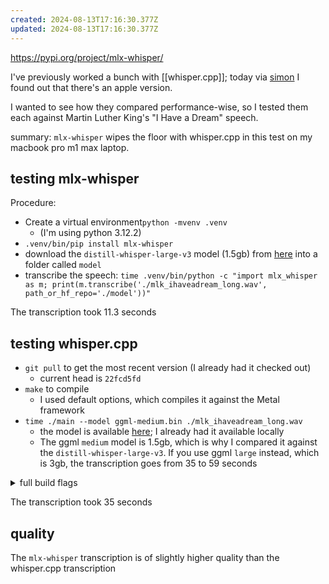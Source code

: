 ```yaml
---
created: 2024-08-13T17:16:30.377Z
updated: 2024-08-13T17:16:30.377Z
---
```

https://pypi.org/project/mlx-whisper/

I've previously worked a bunch with [[whisper.cpp]]; today via [simon](https://simonwillison.net/2024/Aug/13/mlx-whisper/) I found out that there's an apple version.

I wanted to see how they compared performance-wise, so I tested them each against Martin Luther King's "I Have a Dream" speech.

summary: `mlx-whisper` wipes the floor with whisper.cpp in this test on my macbook pro m1 max laptop.

## testing mlx-whisper

Procedure:

- Create a virtual environment`python -mvenv .venv`
	- (I'm using python 3.12.2)
- `.venv/bin/pip install mlx-whisper`
- download the `distill-whisper-large-v3` model (1.5gb) from [here](https://huggingface.co/mlx-community/distil-whisper-large-v3/tree/main) into a folder called `model`
- transcribe the speech: `time .venv/bin/python -c "import mlx_whisper as m; print(m.transcribe('./mlk_ihaveadream_long.wav', path_or_hf_repo='./model'))"`

The transcription took 11.3 seconds

## testing whisper.cpp

- `git pull` to get the most recent version (I already had it checked out)
	- current head is `22fcd5fd`
- `make` to compile
	- I used default options, which compiles it against the Metal framework
- `time ./main --model ggml-medium.bin ./mlk_ihaveadream_long.wav`
	- the model is available [here](https://huggingface.co/ggerganov/whisper.cpp/tree/main); I already had it available locally
	- The ggml `medium` model is 1.5gb, which is why I compared it against the `distill-whisper-large-v3`. If you use ggml `large` instead, which is 3gb, the transcription goes from 35 to 59 seconds

<details>
<summary>full build flags</summary>

```
I whisper.cpp build info: 
I UNAME_S:   Darwin
I UNAME_P:   arm
I UNAME_M:   arm64
I CFLAGS:    -Iggml/include -Iggml/src -Iinclude -Isrc -Iexamples -D_XOPEN_SOURCE=600 -D_DARWIN_C_SOURCE -DNDEBUG -DGGML_USE_ACCELERATE -DGGML_USE_BLAS -DACCELERATE_NEW_LAPACK -DACCELERATE_LAPACK_ILP64 -DGGML_USE_METAL -DGGML_METAL_EMBED_LIBRARY  -std=c11   -fPIC -O3 -Wall -Wextra -Wpedantic -Wcast-qual -Wno-unused-function -Wshadow -Wstrict-prototypes -Wpointer-arith -Wmissing-prototypes -Werror=implicit-int -Werror=implicit-function-declaration -pthread -Wunreachable-code-break -Wunreachable-code-return -Wdouble-promotion 
I CXXFLAGS:  -std=c++11 -fPIC -O3 -Wall -Wextra -Wpedantic -Wcast-qual -Wno-unused-function -Wmissing-declarations -Wmissing-noreturn -pthread   -Wunreachable-code-break -Wunreachable-code-return -Wmissing-prototypes -Wextra-semi -Iggml/include -Iggml/src -Iinclude -Isrc -Iexamples -D_XOPEN_SOURCE=600 -D_DARWIN_C_SOURCE -DNDEBUG -DGGML_USE_ACCELERATE -DGGML_USE_BLAS -DACCELERATE_NEW_LAPACK -DACCELERATE_LAPACK_ILP64 -DGGML_USE_METAL -DGGML_METAL_EMBED_LIBRARY 
I NVCCFLAGS: -std=c++11 -O3 
I LDFLAGS:   -framework Accelerate -framework Foundation -framework Metal -framework MetalKit 
I CC:        Apple clang version 15.0.0 (clang-1500.3.9.4)
I CXX:       Apple clang version 15.0.0 (clang-1500.3.9.4)
```

</details>

The transcription took 35 seconds

## quality

The `mlx-whisper` transcription is of slightly higher quality than the whisper.cpp transcription